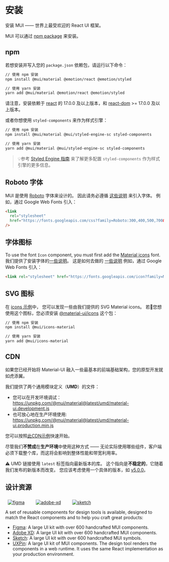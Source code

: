 # 安装

<p class="description">安装 MUI —— 世界上最受欢迎的 React UI 框架。</p>

MUI 可以通过 [npm package](https://www.npmjs.com/package/@mui/material) 来安装。

## npm

若想安装并写入您的 `package.json` 依赖包，请运行以下命令：

```sh
// 使用 npm 安装
npm install @mui/material @emotion/react @emotion/styled

// 使用 yarn 安装
yarn add @mui/material @emotion/react @emotion/styled
```

<!-- #react-peer-version -->

请注意，安装依赖于 [react](https://www.npmjs.com/package/react) 的 17.0.0 及以上版本，和 [react-dom](https://www.npmjs.com/package/react-dom) >= 17.0.0 及以上版本。

或者你想使用 `styled-components` 来作为样式引擎：

```sh
// 使用 npm 安装
npm install @mui/material @mui/styled-engine-sc styled-components

// 使用 yarn 安装
yarn add @mui/material @mui/styled-engine-sc styled-components
```

> 💡参考 [Styled Engine 指南](/guides/styled-engine/) 来了解更多配置 `styled-components` 作为样式引擎的更多信息。

## Roboto 字体

MUI 是使用 [Roboto](https://fonts.google.com/specimen/Roboto) 字体来设计的。 因此请务必遵循 [这些说明](/components/typography/#general) 来引入字体。 例如，通过 Google Web Fonts 引入：

```html
<link
  rel="stylesheet"
  href="https://fonts.googleapis.com/css?family=Roboto:300,400,500,700&display=swap"
/>
```

## 字体图标

To use the font `Icon` component, you must first add the [Material icons](https://fonts.google.com/icons) font. 我们提供了安装字体的[一些说明](/components/icons/#font-icons)。 这是如何去做的 [一些说明](/components/icons/#font-icons) 例如，通过 Google Web Fonts 引入：

```html
<link rel="stylesheet" href="https://fonts.googleapis.com/icon?family=Material+Icons" />
```

## SVG 图标

在 [icons 示例](/components/icons/)中， 您可以发现一些由我们提供的 SVG Material icons。 若您想使用这个图标，您必须安装 [@material-ui/icons](https://www.npmjs.com/package/@material-ui/icons) 这个包：

<!-- #default-branch-switch -->

```sh
// 使用 npm 安装
npm install @mui/icons-material

// 使用 yarn 安装
yarn add @mui/icons-material
```

## CDN

如果您已经开始将 Material-UI 融入一些最基本的前端基础架构，您的原型开发就如虎添翼。

我们提供了两个通用模块定义（**UMD**）的文件：

- 您可以在开发环境调试：https://unpkg.com/@mui/material@latest/umd/material-ui.development.js
- 也可放心地在生产环境使用: https://unpkg.com/@mui/material@latest/umd/material-ui.production.min.js

您可以按照[此CDN示例](https://github.com/mui-org/material-ui/tree/master/examples/cdn)快速开始。

尽管我们**不赞成**在**生产环境**中使用这种方式 —— 无论实际使用哪些组件，客户端必须下载整个库，而这将会影响到整体性能和带宽利用率。

⚠️ UMD 链接使用 `latest` 标签指向最新版本的库。 这个指向是**不稳定的**，它随着我们发布的新版本而改变。 您应该考虑使用一个具体的版本，如 [v5.0.0](https://unpkg.com/@mui/material@5.0.0/umd/material-ui.development.js)。

## 设计资源

<a href="https://mui.com/store/items/figma-react/?utm_source=docs&utm_medium=referral&utm_campaign=installation-figma" style="margin-left: 8px; margin-top: 8px; display: inline-block;"><img src="/static/images/download-figma.svg" alt="figma" /></a>
<a href="https://mui.com/store/items/adobe-xd-react/?utm_source=docs&utm_medium=referral&utm_campaign=installation-adobe-xd" style="margin-left: 32px; margin-top: 8px; display: inline-block;"><img src="/static/images/download-adobe-xd.svg" alt="adobe-xd" /></a>
<a href="https://mui.com/store/items/sketch-react/?utm_source=docs&utm_medium=referral&utm_campaign=installation-sketch" style="margin-left: 32px; margin-top: 8px; display: inline-block;"><img src="/static/images/download-sketch.svg" alt="sketch" /></a>

A set of reusable components for design tools is available, designed to match the React components and to help you craft great products:

- [Figma](https://mui.com/store/items/figma-react/?utm_source=docs&utm_medium=referral&utm_campaign=installation-figma): A large UI kit with over 600 handcrafted MUI components.
- [Adobe XD](https://mui.com/store/items/adobe-xd-react/?utm_source=docs&utm_medium=referral&utm_campaign=installation-adobe-xd): A large UI kit with over 600 handcrafted MUI components.
- [Sketch](https://mui.com/store/items/sketch-react/?utm_source=docs&utm_medium=referral&utm_campaign=installation-sketch): A large UI kit with over 600 handcrafted MUI symbols.
- [UXPin](https://github.com/uxpin-merge/material-ui-5-merge): A large UI kit of MUI components. The design tool renders the components in a web runtime. It uses the same React implementation as your production environment.
